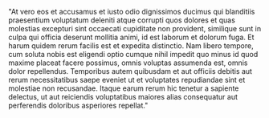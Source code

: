 "At vero eos et accusamus et iusto odio dignissimos ducimus qui blanditiis praesentium voluptatum deleniti
atque corrupti quos dolores et quas molestias excepturi sint occaecati cupiditate non provident,
similique sunt in culpa qui officia deserunt mollitia animi, id est laborum et dolorum fuga.
Et harum quidem rerum facilis est et expedita distinctio. Nam libero tempore, cum soluta nobis est eligendi optio
cumque nihil impedit quo minus id quod maxime placeat facere possimus, omnis voluptas assumenda est,
omnis dolor repellendus. Temporibus autem quibusdam et aut officiis debitis aut rerum necessitatibus saepe eveniet ut
et voluptates repudiandae sint et molestiae non recusandae. Itaque earum rerum hic tenetur a sapiente delectus,
ut aut reiciendis voluptatibus maiores alias consequatur aut perferendis doloribus asperiores repellat."